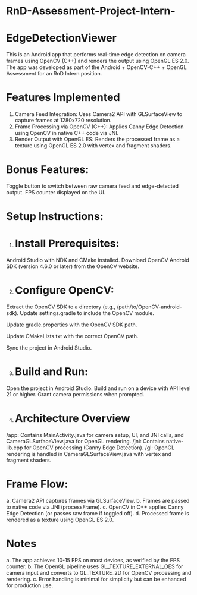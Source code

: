 # RnD-Assessment-Project-Intern-
# EdgeDetectionViewer
This is an Android app that performs real-time edge detection on camera frames using OpenCV (C++) and renders the output using OpenGL ES 2.0. The app was developed as part of the Android + OpenCV-C++ + OpenGL Assessment for an RnD Intern position.

# Features Implemented
1. Camera Feed Integration: Uses Camera2 API with GLSurfaceView to capture frames at 1280x720 resolution.
2. Frame Processing via OpenCV (C++): Applies Canny Edge Detection using OpenCV in native C++ code via JNI.
3. Render Output with OpenGL ES: Renders the processed frame as a texture using OpenGL ES 2.0 with vertex and fragment shaders.
   
# Bonus Features:
Toggle button to switch between raw camera feed and edge-detected output.
FPS counter displayed on the UI.

# Setup Instructions:

1. # Install Prerequisites:
Android Studio with NDK and CMake installed.
Download OpenCV Android SDK (version 4.6.0 or later) from the OpenCV website.


2. # Configure OpenCV:
Extract the OpenCV SDK to a directory (e.g., /path/to/OpenCV-android-sdk).
Update settings.gradle to include the OpenCV module.

Update gradle.properties with the OpenCV SDK path.

Update CMakeLists.txt with the correct OpenCV path.

Sync the project in Android Studio.


3. # Build and Run:
Open the project in Android Studio.
Build and run on a device with API level 21 or higher.
Grant camera permissions when prompted.

4. # Architecture Overview

/app: Contains MainActivity.java for camera setup, UI, and JNI calls, and CameraGLSurfaceView.java for OpenGL rendering.
/jni: Contains native-lib.cpp for OpenCV processing (Canny Edge Detection).
/gl: OpenGL rendering is handled in CameraGLSurfaceView.java with vertex and fragment shaders.
# Frame Flow:
a. Camera2 API captures frames via GLSurfaceView.
b. Frames are passed to native code via JNI (processFrame).
c. OpenCV in C++ applies Canny Edge Detection (or passes raw frame if toggled off).
d. Processed frame is rendered as a texture using OpenGL ES 2.0.

# Notes
a. The app achieves 10-15 FPS on most devices, as verified by the FPS counter.
b. The OpenGL pipeline uses GL_TEXTURE_EXTERNAL_OES for camera input and converts to GL_TEXTURE_2D for OpenCV processing and rendering.
c. Error handling is minimal for simplicity but can be enhanced for production use.

